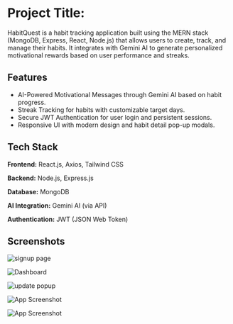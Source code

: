 
# Project Title:

HabitQuest is a habit tracking application built using the MERN stack (MongoDB, Express, React, Node.js) that allows users to create, track, and manage their habits. It integrates with Gemini AI to generate personalized motivational rewards based on user performance and streaks.



## Features

- AI-Powered Motivational Messages through Gemini AI based on habit progress.
- Streak Tracking for habits with customizable target days.
- Secure JWT Authentication for user login and persistent sessions.
- Responsive UI with modern design and habit detail pop-up modals.


## Tech Stack

**Frontend:** React.js, Axios, Tailwind CSS

**Backend:**  Node.js, Express.js

**Database:** MongoDB

**AI Integration:** Gemini AI (via API)

**Authentication:** JWT (JSON Web Token)




## Screenshots

![signup page](https://i.imgur.com/PBhFk9y.png)

![Dashboard](https://i.imgur.com/UfonWNw.png)

![update popup](https://i.imgur.com/ljUUFe5.png)

![App Screenshot](https://i.imgur.com/uewflJ4.png)

![App Screenshot](https://i.imgur.com/YFcPyYT.png)

